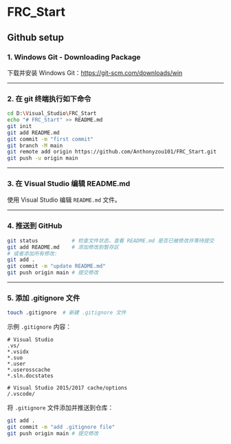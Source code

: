 ﻿# FRC_Start

## Github setup

### 1. Windows Git - Downloading Package

下载并安装 Windows Git：https://git-scm.com/downloads/win

---

### 2. 在 git 终端执行如下命令

```bash
cd D:\Visual_Studio\FRC_Start
echo "# FRC_Start" >> README.md
git init
git add README.md
git commit -m "first commit"
git branch -M main
git remote add origin https://github.com/Anthonyzou101/FRC_Start.git
git push -u origin main
```

---

### 3. 在 Visual Studio 编辑 README.md

使用 Visual Studio 编辑 `README.md` 文件。

---

### 4. 推送到 GitHub

```bash
git status           # 检查文件状态，查看 README.md 是否已被修改并等待提交
git add README.md    # 添加修改到暂存区
# 或者添加所有修改:
git add .
git commit -m "update README.md"
git push origin main # 提交修改
```

---

### 5. 添加 .gitignore 文件

```bash
touch .gitignore  # 新建 .gitignore 文件
```

示例 `.gitignore` 内容：

```gitignore
# Visual Studio
.vs/
*.vsidx
*.suo
*.user
*.userosscache
*.sln.docstates

# Visual Studio 2015/2017 cache/options
/.vscode/
```

将 `.gitignore` 文件添加并推送到仓库：

```bash
git add .
git commit -m "add .gitignore file"
git push origin main # 提交修改
```